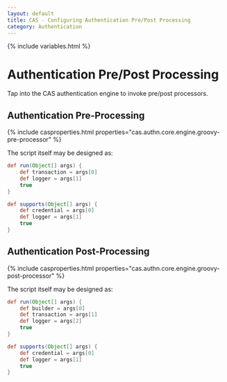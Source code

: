 ```yaml
---
layout: default
title: CAS - Configuring Authentication Pre/Post Processing
category: Authentication
---
```

{% include variables.html %}

# Authentication Pre/Post Processing
            
Tap into the CAS authentication engine to invoke pre/post processors.

## Authentication Pre-Processing

{% include casproperties.html properties="cas.authn.core.engine.groovy-pre-processor" %}

The script itself may be designed as:

```groovy
def run(Object[] args) {
    def transaction = args[0]
    def logger = args[1]
    true
}

def supports(Object[] args) {
    def credential = args[0]
    def logger = args[1]
    true
}
```

                                   
## Authentication Post-Processing

{% include casproperties.html properties="cas.authn.core.engine.groovy-post-processor" %}

The script itself may be designed as:

```groovy
def run(Object[] args) {
    def builder = args[0]
    def transaction = args[1]
    def logger = args[2]
    true
}

def supports(Object[] args) {
    def credential = args[0]
    def logger = args[1]
    true
}
```

